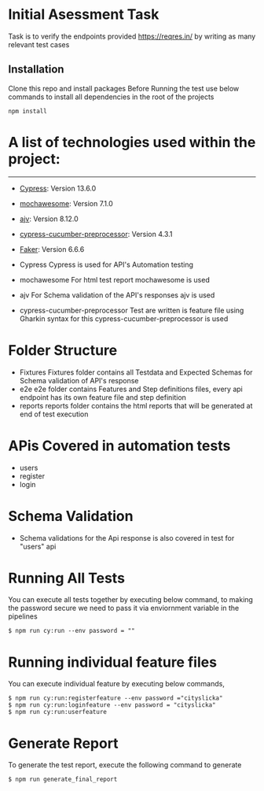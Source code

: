 # Initial Asessment Task
Task is to verify the endpoints provided https://reqres.in/ by writing as many relevant
test cases

## Installation
Clone this repo and install packages
Before Running the test use below commands to install all dependencies in the root of the projects
```
npm install
```


# A list of technologies used within the project:
***

* [Cypress](https://www.cypress.io/): Version 13.6.0
* [mochawesome](https://www.npmjs.com/package/mochawesome): Version 7.1.0
* [ajv](https://www.npmjs.com/package/ajv): Version 8.12.0
* [cypress-cucumber-preprocessor](https://www.npmjs.com/package/cypress-cucumber-preprocessor): Version 4.3.1
* [Faker](https://www.npmjs.com/package/@faker-js/faker): Version 6.6.6


* Cypress
Cypress is used for API's Automation testing
* mochawesome
For html test report mochawesome is used
* ajv
For Schema validation of the API's responses ajv is used
* cypress-cucumber-preprocessor
Test are written is feature file using Gharkin syntax for this cypress-cucumber-preprocessor is used


# Folder Structure
* Fixtures
Fixtures folder contains all Testdata and Expected Schemas for Schema validation of API's response
* e2e
e2e folder contains Features and Step definitions files, every api endpoint has its own feature file and step definition
* reports
reports folder contains the html reports that will be generated at end of test execution

# APis Covered in automation tests
* users
* register
* login


# Schema Validation
* Schema validations for the Api response is also covered in test for "users" api


# Running All Tests
You can execute all tests together by executing below command, to making the password secure we need to pass it via enviornment variable in the pipelines

```
$ npm run cy:run --env password = ""
```


# Running individual feature files
You can execute individual feature by executing below commands,

```
$ npm run cy:run:registerfeature --env password ="cityslicka"
$ npm run cy:run:loginfeature --env password = "cityslicka"
$ npm run cy:run:userfeature
```
# Generate Report
To generate the test report, execute the following command to generate

```
$ npm run generate_final_report
```

